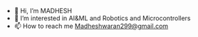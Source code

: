 - 👋 Hi, I’m MADHESH  
- 👀 I’m interested in AI&ML and Robotics and Microcontrollers
- 📫 How to reach me Madheshwaran299@gmail.com


<!---
MADHESH1234/MADHESH1234 is a ✨ special ✨ repository because its `README.md` (this file) appears on your GitHub profile.
You can click the Preview link to take a look at your changes.
--->
